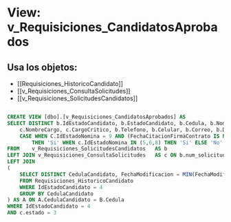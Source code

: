# View: v_Requisiciones_CandidatosAprobados

## Usa los objetos:
- [[Requisiciones_HistoricoCandidato]]
- [[v_Requisiciones_ConsultaSolicitudes]]
- [[v_Requisiciones_SolicitudesCandidatos]]

```sql

CREATE VIEW [dbo].[v_Requisiciones_CandidatosAprobados] AS
SELECT DISTINCT b.IdEstadoCandidato, b.EstadoCandidato, b.Cedula, b.Nombres, Apellidos = b.Apellido1 + ' ' +  b.Apellido2, b.Num_solicitud, c.Estado, 
	c.NombreCargo, c.CargoCritico, b.Telefono, b.Celular, b.Correo, b.Direccion, a.FechaModificacion AS FechaProcesoNomina,
	CASE WHEN C.IdEstadoNomina = 9 AND (FechaCitacionFirmaContrato IS NOT NULL OR FechaCitacionFirmaContratoAplazada IS NOT NULL)
		THEN 'Si' WHEN c.IdEstadoNomina IN (5,6,8) THEN 'Si' ELSE 'No' END AS Citado
FROM	v_Requisiciones_SolicitudesCandidatos	AS b
LEFT JOIN v_Requisiciones_ConsultaSolicitudes	AS c ON b.num_solicitud = c.Numero_solicitud 
LEFT JOIN 
(
	SELECT DISTINCT CedulaCandidato, FechaModificacion = MIN(FechaModificacion)
	FROM Requisiciones_HistoricoCandidato
	WHERE IdEstadoCandidato = 4
	GROUP BY CedulaCandidato
) AS A ON A.CedulaCandidato = B.Cedula
WHERE IdEstadoCandidato = 4
AND c.estado = 3

```
